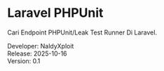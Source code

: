 # Laravel PHPUnit

Cari Endpoint PHPUnit/Leak Test Runner Di Laravel.

Developer: NaldyXploit  
Release: 2025-10-16  
Version: 0.1
